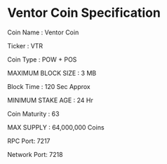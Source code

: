 # Ventor Coin Specification

Coin Name : Ventor Coin

Ticker : VTR

Coin Type : POW + POS

MAXIMUM BLOCK SIZE : 3 MB

Block Time : 120 Sec Approx

MINIMUM STAKE AGE : 24 Hr

Coin Maturity : 63

MAX SUPPLY : 64,000,000 Coins

RPC Port: 7217

Network Port: 7218